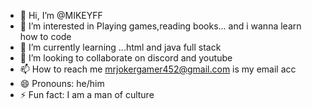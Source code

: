 - 👋 Hi, I’m @MIKEYFF
- 👀 I’m interested in Playing games,reading books... and i wanna learn how to code
- 🌱 I’m currently learning ...html and java full stack 
- 💞️ I’m looking to collaborate on discord and youtube
- 📫 How to reach me mrjokergamer452@gmail.com is my email acc
- 😄 Pronouns: he/him
- ⚡ Fun fact: I am a man of culture

<!---
MIKEYFF/MIKEYFF is a ✨ special ✨ repository because its `README.md` (this file) appears on your GitHub profile.
You can click the Preview link to take a look at your changes.
--->
